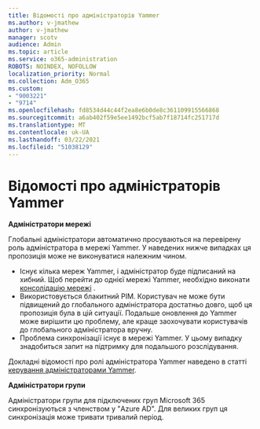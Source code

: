 ```yaml
---
title: Відомості про адміністраторів Yammer
ms.author: v-jmathew
author: v-jmathew
manager: scotv
audience: Admin
ms.topic: article
ms.service: o365-administration
ROBOTS: NOINDEX, NOFOLLOW
localization_priority: Normal
ms.collection: Adm_O365
ms.custom:
- "9003221"
- "9714"
ms.openlocfilehash: fd8534d44c44f2ea8e6b0de8c361109915566868
ms.sourcegitcommit: a6ab402f59e5ee1492bcf5ab7f18714fc251717d
ms.translationtype: MT
ms.contentlocale: uk-UA
ms.lasthandoff: 03/22/2021
ms.locfileid: "51038129"
---
```

# <a name="about-yammer-admins"></a>Відомості про адміністраторів Yammer

**Адміністратори мережі**

Глобальні адміністратори автоматично просуваються на перевірену роль адміністратора в мережі Yammer. У наведених нижче випадках ця пропозиція може не виконуватися належним чином.

- Існує кілька мереж Yammer, і адміністратор буде підписаний на хибний. Щоб перейти до однієї мережі Yammer, необхідно виконати [консолідацію мережі](https://docs.microsoft.com/yammer/configure-your-yammer-network/consolidate-multiple-yammer-networks) .
- Використовується блакитний PIM. Користувач не може бути підвищений до глобального адміністратора достатньо довго, щоб ця пропозиція була в цій ситуації. Подальше оновлення до Yammer може вирішити цю проблему, але краще заохочувати користувачів до глобального адміністратора вручну.
- Проблема синхронізації існує в мережі Yammer. У цьому випадку знадобиться запит на підтримку для подальшого розслідування.

Докладні відомості про ролі адміністратора Yammer наведено в статті [керування адміністраторами Yammer](https://docs.microsoft.com/yammer/manage-yammer-users/manage-yammer-admins).

**Адміністратори групи**

Адміністратори групи для підключених груп Microsoft 365 синхронізуються з членством у "Azure AD". Для великих груп ця синхронізація може тривати тривалий період.
